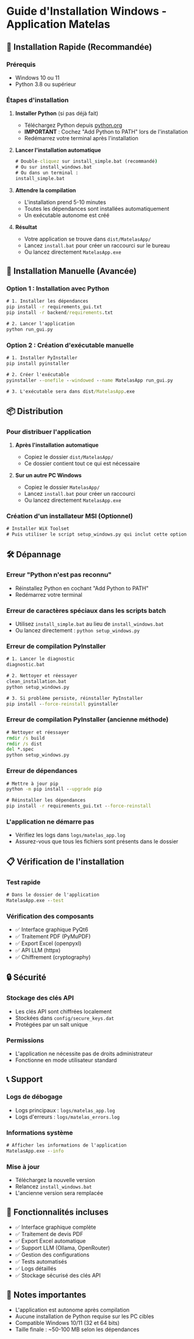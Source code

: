 # Guide d'Installation Windows - Application Matelas

## 🚀 Installation Rapide (Recommandée)

### Prérequis
- Windows 10 ou 11
- Python 3.8 ou supérieur

### Étapes d'installation

1. **Installer Python** (si pas déjà fait)
   - Téléchargez Python depuis [python.org](https://www.python.org/downloads/)
   - **IMPORTANT** : Cochez "Add Python to PATH" lors de l'installation
   - Redémarrez votre terminal après l'installation

2. **Lancer l'installation automatique**
   ```cmd
   # Double-cliquez sur install_simple.bat (recommandé)
   # Ou sur install_windows.bat
   # Ou dans un terminal :
   install_simple.bat
   ```

3. **Attendre la compilation**
   - L'installation prend 5-10 minutes
   - Toutes les dépendances sont installées automatiquement
   - Un exécutable autonome est créé

4. **Résultat**
   - Votre application se trouve dans `dist/MatelasApp/`
   - Lancez `install.bat` pour créer un raccourci sur le bureau
   - Ou lancez directement `MatelasApp.exe`

## 🔧 Installation Manuelle (Avancée)

### Option 1 : Installation avec Python

```cmd
# 1. Installer les dépendances
pip install -r requirements_gui.txt
pip install -r backend/requirements.txt

# 2. Lancer l'application
python run_gui.py
```

### Option 2 : Création d'exécutable manuelle

```cmd
# 1. Installer PyInstaller
pip install pyinstaller

# 2. Créer l'exécutable
pyinstaller --onefile --windowed --name MatelasApp run_gui.py

# 3. L'exécutable sera dans dist/MatelasApp.exe
```

## 📦 Distribution

### Pour distribuer l'application

1. **Après l'installation automatique**
   - Copiez le dossier `dist/MatelasApp/`
   - Ce dossier contient tout ce qui est nécessaire

2. **Sur un autre PC Windows**
   - Copiez le dossier `MatelasApp/`
   - Lancez `install.bat` pour créer un raccourci
   - Ou lancez directement `MatelasApp.exe`

### Création d'un installateur MSI (Optionnel)

```cmd
# Installer WiX Toolset
# Puis utiliser le script setup_windows.py qui inclut cette option
```

## 🛠️ Dépannage

### Erreur "Python n'est pas reconnu"
- Réinstallez Python en cochant "Add Python to PATH"
- Redémarrez votre terminal

### Erreur de caractères spéciaux dans les scripts batch
- Utilisez `install_simple.bat` au lieu de `install_windows.bat`
- Ou lancez directement : `python setup_windows.py`

### Erreur de compilation PyInstaller
```cmd
# 1. Lancer le diagnostic
diagnostic.bat

# 2. Nettoyer et réessayer
clean_installation.bat
python setup_windows.py

# 3. Si problème persiste, réinstaller PyInstaller
pip install --force-reinstall pyinstaller
```

### Erreur de compilation PyInstaller (ancienne méthode)
```cmd
# Nettoyer et réessayer
rmdir /s build
rmdir /s dist
del *.spec
python setup_windows.py
```

### Erreur de dépendances
```cmd
# Mettre à jour pip
python -m pip install --upgrade pip

# Réinstaller les dépendances
pip install -r requirements_gui.txt --force-reinstall
```

### L'application ne démarre pas
- Vérifiez les logs dans `logs/matelas_app.log`
- Assurez-vous que tous les fichiers sont présents dans le dossier

## 📋 Vérification de l'installation

### Test rapide
```cmd
# Dans le dossier de l'application
MatelasApp.exe --test
```

### Vérification des composants
- ✅ Interface graphique PyQt6
- ✅ Traitement PDF (PyMuPDF)
- ✅ Export Excel (openpyxl)
- ✅ API LLM (httpx)
- ✅ Chiffrement (cryptography)

## 🔒 Sécurité

### Stockage des clés API
- Les clés API sont chiffrées localement
- Stockées dans `config/secure_keys.dat`
- Protégées par un salt unique

### Permissions
- L'application ne nécessite pas de droits administrateur
- Fonctionne en mode utilisateur standard

## 📞 Support

### Logs de débogage
- Logs principaux : `logs/matelas_app.log`
- Logs d'erreurs : `logs/matelas_errors.log`

### Informations système
```cmd
# Afficher les informations de l'application
MatelasApp.exe --info
```

### Mise à jour
- Téléchargez la nouvelle version
- Relancez `install_windows.bat`
- L'ancienne version sera remplacée

## 🎯 Fonctionnalités incluses

- ✅ Interface graphique complète
- ✅ Traitement de devis PDF
- ✅ Export Excel automatique
- ✅ Support LLM (Ollama, OpenRouter)
- ✅ Gestion des configurations
- ✅ Tests automatisés
- ✅ Logs détaillés
- ✅ Stockage sécurisé des clés API

## 📝 Notes importantes

- L'application est autonome après compilation
- Aucune installation de Python requise sur les PC cibles
- Compatible Windows 10/11 (32 et 64 bits)
- Taille finale : ~50-100 MB selon les dépendances 